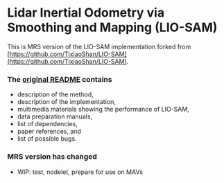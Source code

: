 # Lidar Inertial Odometry via Smoothing and Mapping (LIO-SAM)

This is MRS version of the LIO-SAM implementation forked from [https://github.com/TixiaoShan/LIO-SAM](https://github.com/TixiaoShan/LIO-SAM).

### The [original README](https://github.com/TixiaoShan/LIO-SAM) contains
  - description of the method,
  - description of the implementation,
  - multimedia materials showing the performance of LIO-SAM,
  - data preparation manuals,
  - list of dependencies,
  - paper references, and
  - list of possible bugs.
 
### MRS version has changed
  - WIP: test, nodelet, prepare for use on MAVs
